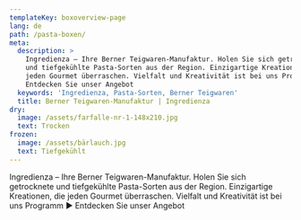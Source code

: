 ```yaml
---
templateKey: boxoverview-page
lang: de
path: /pasta-boxen/
meta:
  description: >
    Ingredienza – Ihre Berner Teigwaren-Manufaktur. Holen Sie sich getrocknete
    und tiefgekühlte Pasta-Sorten aus der Region. Einzigartige Kreationen, die
    jeden Gourmet überraschen. Vielfalt und Kreativität ist bei uns Programm ►
    Entdecken Sie unser Angebot
  keywords: 'Ingredienza, Pasta-Sorten, Berner Teigwaren'
  title: Berner Teigwaren-Manufaktur | Ingredienza
dry:
  image: /assets/farfalle-nr-1-148x210.jpg
  text: Trocken
frozen:
  image: /assets/bärlauch.jpg
  text: Tiefgekühlt
---
```

Ingredienza – Ihre Berner Teigwaren-Manufaktur. Holen Sie sich getrocknete und tiefgekühlte Pasta-Sorten aus der Region. Einzigartige Kreationen, die jeden Gourmet überraschen. Vielfalt und Kreativität ist bei uns Programm ► Entdecken Sie unser Angebot
